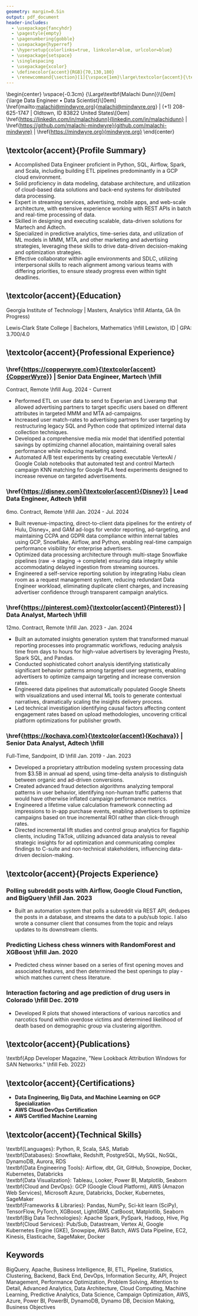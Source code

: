 ```yaml
---
geometry: margin=0.5in
output: pdf_document
header-includes:
  - \usepackage{fancyhdr}
  - \pagestyle{empty}
  - \pagenumbering{gobble}
  - \usepackage{hyperref}
  - \hypersetup{colorlinks=true, linkcolor=blue, urlcolor=blue}
  - \usepackage{setspace}
  - \singlespacing
  - \usepackage{xcolor}
  - \definecolor{accent}{RGB}{70,130,180}
  - \renewcommand{\section}[1]{\vspace{1em}\large\textcolor{accent}{\textbf{#1}}\vspace{0.5em}}
---
```


\begin{center}
\vspace{-0.3cm}
{\Large\textbf{Malachi Dunn}}\\[0em]
{\large Data Engineer • Data Scientist}\\[0em]
\href{mailto:malachi@mindwyre.org}{malachi@mindwyre.org} | (+1) 208-625-1747 | Oldtown, ID 83822 United States\\[0em]
\href{https://linkedin.com/in/malachidunn}{linkedin.com/in/malachidunn} | \href{https://github.com/malachi-mindwyre}{github.com/malachi-mindwyre} | \href{https://mindwyre.org}{mindwyre.org}
\end{center}


## \textcolor{accent}{Profile Summary}

- Accomplished Data Engineer proficient in Python, SQL, Airflow, Spark, and Scala, including building ETL pipelines predominantly in a GCP cloud environment.
- Solid proficiency in data modeling, database architecture, and utilization of cloud-based data solutions and back-end systems for distributed data processing.
- Expert in streaming services, advertising, mobile apps, and web-scale architecture, with extensive experience working with REST APIs in batch and real-time processing of data.
- Skilled in designing and executing scalable, data-driven solutions for Martech and Adtech.
- Specialized in predictive analytics, time-series data, and utilization of ML models in MMM, MTA, and other marketing and advertising strategies, leveraging these skills to drive data-driven decision-making and optimization strategies.
- Effective collaborator within agile environments and SDLC, utilizing interpersonal skills to reach alignment among various teams with differing priorities, to ensure steady progress even within tight deadlines.

## \textcolor{accent}{Education}

Georgia Institute of Technology | Masters, Analytics \hfill Atlanta, GA (In Progress)

Lewis‐Clark State College | Bachelors, Mathematics \hfill Lewiston, ID | GPA: 3.700/4.0

## \textcolor{accent}{Professional Experience}

### \href{https://copperwyre.com}{\textcolor{accent}{CopperWyre}} \| Senior Data Engineer, Martech \hfill
Contract, Remote \hfill Aug. 2024 - Current

- Performed ETL on user data to send to Experian and Liveramp that allowed advertising partners to target specific users based on different attributes in targeted MMM and MTA ad-campaigns.
- Increased user match-rates to advertising partners for user targeting by restructuring legacy SQL and Python code that optimized internal data collection techniques.
- Developed a comprehensive media mix model that identified potential savings by optimizing channel allocation, maintaining overall sales performance while reducing marketing spend.
- Automated A/B test experiments by creating executable VertexAI / Google Colab notebooks that automated test and control Martech campaign KNN matching for Google PLA feed experiments designed to increase revenue on targeted advertisements.

### \href{https://disney.com}{\textcolor{accent}{Disney}} \| Lead Data Engineer, Adtech \hfill
6mo. Contract, Remote \hfill Jan. 2024 - Jul. 2024

- Built revenue-impacting, direct-to-client data pipelines for the entirety of Hulu, Disney+, and GAM ad-logs for vendor reporting, ad-targeting, and maintaining CCPA and GDPR data compliance within internal tables using GCP, Snowflake, Airflow, and Python, enabling real-time campaign performance visibility for enterprise advertisers.
- Optimized data processing architecture through multi-stage Snowflake pipelines (raw → staging → complete) ensuring data integrity while accommodating delayed ingestion from streaming sources.
- Engineered a self-service reporting solution by integrating Habu clean room as a request management system, reducing redundant Data Engineer workload, eliminating duplicate client charges, and increasing advertiser confidence through transparent campaign analytics.

### \href{https://pinterest.com}{\textcolor{accent}{Pinterest}} \| Data Analyst, Martech \hfill
12mo. Contract, Remote \hfill Jan. 2023 - Jan. 2024

- Built an automated insights generation system that transformed manual reporting processes into programmatic workflows, reducing analysis time from days to hours for high-value advertisers by leveraging Presto, Spark SQL, and Pandas.
- Conducted sophisticated cohort analysis identifying statistically significant behavior patterns among targeted user segments, enabling advertisers to optimize campaign targeting and increase conversion rates.
- Engineered data pipelines that automatically populated Google Sheets with visualizations and used internal ML tools to generate contextual narratives, dramatically scaling the insights delivery process.
- Led technical investigation identifying causal factors affecting content engagement rates based on upload methodologies, uncovering critical platform optimizations for publisher growth.

### \href{https://kochava.com}{\textcolor{accent}{Kochava}} \| Senior Data Analyst, Adtech \hfill
Full-Time, Sandpoint, ID \hfill Jan. 2019 - Jan. 2023

- Developed a proprietary attribution modeling system processing data from $3.5B in annual ad spend, using time-delta analysis to distinguish between organic and ad-driven conversions.
- Created advanced fraud detection algorithms analyzing temporal patterns in user behavior, identifying non-human traffic patterns that would have otherwise inflated campaign performance metrics.
- Engineered a lifetime value calculation framework connecting ad impressions to in-app purchase events, enabling advertisers to optimize campaigns based on true incremental ROI rather than click-through rates.
- Directed incremental lift studies and control group analytics for flagship clients, including TikTok, utilizing advanced data analysis to reveal strategic insights for ad optimization and communicating complex findings to C-suite and non-technical stakeholders, influencing data-driven decision-making.

## \textcolor{accent}{Projects Experience}

### Polling subreddit posts with Airflow, Google Cloud Function, and BigQuery \hfill Jan. 2023
- Built an automation system that polls a subreddit via REST API, dedupes the posts in a database, and streams the data to a pub/sub topic. I also wrote a consumer client that consumes from the topic and relays updates to its downstream clients.

### Predicting Lichess chess winners with RandomForest and XGBoost \hfill Jan. 2020
- Predicted chess winner based on a series of first opening moves and associated features, and then determined the best openings to play ‐ which matches current chess literature.

### Interaction factoring and age prediction of drug users in Colorado \hfill Dec. 2019
- Developed R plots that showed interactions of various narcotics and narcotics found within overdose victims and determined likelihood of death based on demographic group via clustering algorithm.

## \textcolor{accent}{Publications}

\textbf{App Developer Magazine, "New Lookback Attribution Windows for SAN Networks." \hfill Feb. 2022}

## \textcolor{accent}{Certifications}

- **Data Engineering, Big Data, and Machine Learning on GCP Specialization**
- **AWS Cloud DevOps Certification**
- **AWS Certified Machine Learning**

## \textcolor{accent}{Technical Skills}

\textbf{Languages}: Python, R, Scala, SAS, Matlab  
\textbf{Databases}: Snowflake, Redshift, PostgreSQL, MySQL, NoSQL, DynamoDB, Aurora, RDS  
\textbf{Data Engineering Tools}: Airflow, dbt, Git, GitHub, Snowpipe, Docker, Kubernetes, Databricks  
\textbf{Data Visualization}: Tableau, Looker, Power BI, Matplotlib, Seaborn  
\textbf{Cloud and DevOps}: GCP (Google Cloud Platform), AWS (Amazon Web Services), Microsoft Azure, Databricks, Docker, Kubernetes, SageMaker  
\textbf{Frameworks \& Libraries}: Pandas, NumPy, Sci-kit learn (SciPy), TensorFlow, PyTorch, XGBoost, LightGBM, CatBoost, Matplotlib, Seaborn  
\textbf{Big Data Technologies}: Apache Spark, PySpark, Hadoop, Hive, Pig  
\textbf{Cloud Services}: Pub/Sub, Datastream, Vertex AI, Google Kubernetes Engine (GKE), Snowpipe, AWS Batch, AWS Data Pipeline, EC2, Kinesis, Elasticache, SageMaker, Docker

## Keywords

BigQuery, Apache, Business Intelligence, BI, ETL, Pipeline, Statistics, Clustering, Backend, Back End, DevOps, Information Security, API, Project Management, Performance Optimization, Problem Solving, Attention to Detail, Advanced Analytics, Data Architecture, Cloud Computing, Machine Learning, Predictive Analytics, Data Science, Campaign Optimization, AWS, Azure, Power BI, PowerBI, DynamoDB, Dynamo DB, Decision Making, Business Objectives